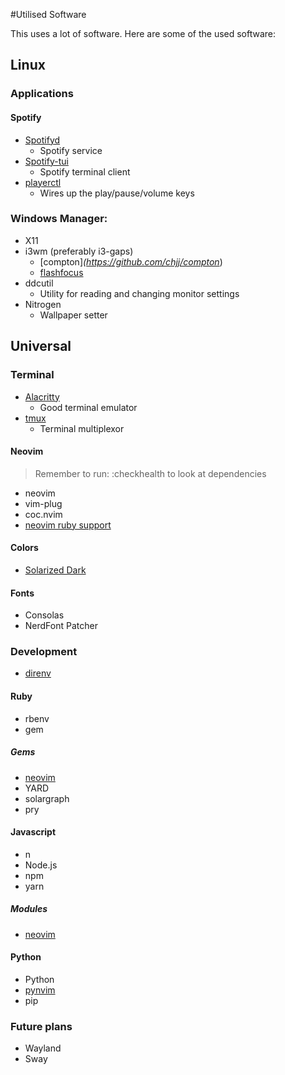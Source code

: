 #Utilised Software

This uses a lot of software. Here are some of the used software:



## Linux

### Applications

#### Spotify

- [Spotifyd](https://github.com/Spotifyd/spotifyd)
  - Spotify service
- [Spotify-tui](https://github.com/Rigellute/spotify-tui)
  - Spotify terminal client
- [playerctl](https://github.com/altdesktop/playerctl)
  - Wires up the play/pause/volume keys

### Windows Manager:

- X11
- i3wm (preferably i3-gaps)
  - [compton]_(https://github.com/chjj/compton_)
  - [flashfocus](https://github.com/fennerm/flashfocus)
- ddcutil
  - Utility for reading and changing monitor settings
- Nitrogen
  - Wallpaper setter

## Universal

### Terminal
  
- [Alacritty](https://github.com/alacritty/alacritty)
  - Good terminal emulator
- [tmux](https://github.com/tmux/tmux)
  - Terminal multiplexor

#### Neovim

> Remember to run: :checkhealth to look at dependencies

- neovim
- vim-plug
- coc.nvim
- [neovim ruby support](https://github.com/neovim/neovim-ruby)

#### Colors

- [Solarized Dark](https://ethanschoonover.com/solarized/)

#### Fonts

- Consolas
- NerdFont Patcher

### Development

- [direnv](https://direnv.net/)

#### Ruby

- rbenv
- gem

##### Gems

- [neovim](https://github.com/neovim/neovim-ruby)
- YARD
- solargraph
- pry

#### Javascript

- n
- Node.js
- npm
- yarn

##### Modules

- [neovim](https://github.com/neovim/node-client/)
 

#### Python

- Python
- [pynvim](https://github.com/neovim/pynvim)
- pip



### Future plans

- Wayland
- Sway
